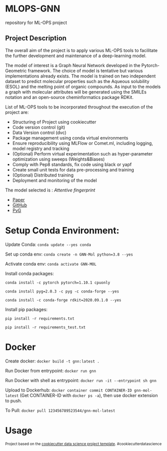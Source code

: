 MLOPS-GNN
==============================

repository for ML-OPS project

Project Description
------------
The overall aim of the project is to apply various ML-OPS tools to facilitate
the further development and maintenance of a deep-learning model.

The model of interest is a Graph Neural Network developed in the Pytorch-Geometric
framework. The choice of model is tentative but various implementations already exists.
The model is trained on two independent dataset to predict molecular properties such as the
Aqueous solubility (ESOL) and the melting point of organic compounds. As input to the models a 
graph with molecular attributes will be generated using the SMILEs notation and an open-source
cheminformatics package RDKit.

List of ML-OPS tools to be incorporated throughout the execution of the project are:
* Structuring of Project using cookiecutter
* Code version control (git)
* Data Version control (dvc)
* Package management using conda virtual environments
* Ensure reproducibility using MLFlow or Comet.ml, including logging, model registry and tracking
* (Optional) Perform virtual experimentation such as hyper-parameter optimization using sweeps (Weights&Biases)
* Comply with Pep8 standards, fix code using black or yapf
* Create small unit tests for data pre-processing and training
* (Optional) Distributed training
* Deployment and monitoring of the model

The model selected is : *Attentive fingerprint*
* [Paper](https://pubs.acs.org/doi/10.1021/acs.jmedchem.9b00959) 
* [GitHub](https://github.com/pyg-team/pytorch_geometric/blob/master/examples/attentive_fp.py)
* [PyG](https://pytorch-geometric.readthedocs.io/en/latest/index.html)


# Setup Conda Environment:

Update Conda: `conda update --yes conda`

Set up conda env: `conda create -n GNN-Mol python=3.8 --yes`

Activate conda env: `conda activate GNN-MOL`

Install conda packages:

`conda install -c pytorch pytorch=1.10.1 cpuonly`

`conda install pyg=2.0.3 -c pyg -c conda-forge --yes`

`conda install -c conda-forge rdkit=2020.09.1.0 --yes`

Install pip packages:

`pip install -r requirements.txt`

`pip install -r requirements_test.txt`

# Docker

Create docker: `docker build -t gnn:latest .`

Run Docker from entrypoint: `docker run gnn`

Run Docker with shell as entrypoint: `docker run -it --entrypoint sh gnn`

Upload to Dockerhub: `docker container commit CONTAINER-ID gnn-mol-latest` (Get CONTAINER-ID with `docker ps -a`), then use docker extension to push.

To Pull: `docker pull 123456789523544/gnn-mol-latest`


# Usage










<p><small>Project based on the <a target="_blank" href="https://drivendata.github.io/cookiecutter-data-science/">cookiecutter data science project template</a>. #cookiecutterdatascience</small></p>
